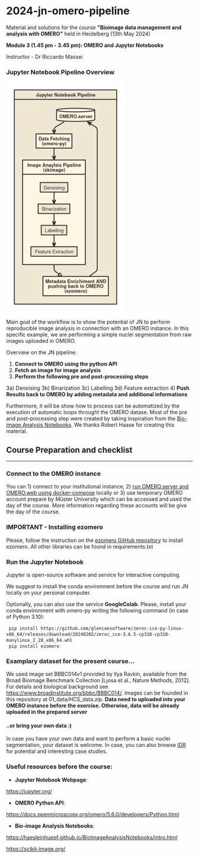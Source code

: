 # 2024-jn-omero-pipeline

Material and solutions for the course **"Bioimage data management and analysis with OMERO"**
held in Heidelberg (13th May 2024)

**Module 3 (1.45 pm - 3.45 pm): OMERO and Jupyter Notebooks**

Instructor - Dr Riccardo Massei

### Jupyter Notebook Pipeline Overview

![JN.png](01_presentation%2F01_images%2FJN.png)

Main goal of the workflow is to show the potential of JN to perform reproducible image
analysis in connection with an OMERO instance. In this specific example, we are performing
a simple nuclei segmentation from raw images uploaded in OMERO. 

Overview on the JN pipeline:
1) **Connect to OMERO using the python API**
2) **Fetch an image for image analysis**
3)  **Perform the following pre and post-processing steps**

   3a) Denoising
   3b) Binarization 
   3c) Labelling 
   3d) Feature extraction
4) **Push Results back to OMERO by adding metadata and additional informations**

Furthermore, it will be show how to process can be automatized by the execution of
automatic loops throught the OMERO datase. Most of the pre and post-processing step 
were created by taking inspiration from the [Bio-image Analysis Notebooks](https://haesleinhuepf.github.io/BioImageAnalysisNotebooks/intro.html).
We thanks Robert Haase for creating this material.

## Course Preparation and checklist

----

### Connect to the OMERO instance

You can 1) connect to your institutional instance, 2) [run OMERO.server and OMERO.web using docker-compose](https://github.com/ome/docker-example-omero) locally or 3) 
use temporary OMERO account prepare by Müster University which can be accessed and used the day of the course. 
More information regarding these accounts will be give the day of the course. 

### IMPORTANT - Installing ezomero
Please, follow the instruction on the [ezomero GitHub repository](https://github.com/TheJacksonLaboratory/ezomero) to install ezomero.
All other libraries can be found in requirements.txt

### Run the Jupyter Notebook
Jupyter is open-source software and service for interactive computing.

We suggest to install the conda environment before the course and
run JN locally on your personal computer.

Optionally, you can also use the service **GoogleColab**. Please, install your conda environment with omero-py writing the following command (in case of Python 3.10):

````
 pip install https://github.com/glencoesoftware/zeroc-ice-py-linux-x86_64/releases/download/20240202/zeroc_ice-3.6.5-cp310-cp310-manylinux_2_28_x86_64.whl 
 pip install ezomero
````

### Examplary dataset for the present course...

We used image set BBBC014v1 provided by Ilya Ravkin, available from the Broad Bioimage Benchmark Collection [Ljosa et al., Nature Methods, 2012].
For details and biological 
background see https://www.broadinstitute.org/bbbc/BBBC014/. Images can be founded in this repository at
01_data/HCS_data.zip.
**Data need to uploaded into your OMERO instance before the exercise. Otherwise, data will
be already uploaded in the prepared server**

#### ..or bring your own data :)
In case you have your own data and want to perform a basic nuclei segmentation, your 
dataset is welcome. In case, you can also browse [IDR](https://idr.openmicroscopy.org/) for potential and interesting case studies.

### Useful resources before the course:

- **Jupyter Notebook Webpage**:

https://jupyter.org/

- **OMERO Python API**:

https://docs.openmicroscopy.org/omero/5.6.0/developers/Python.html

- **Bio-image Analysis Notebooks**:

https://haesleinhuepf.github.io/BioImageAnalysisNotebooks/intro.html

https://scikit-image.org/